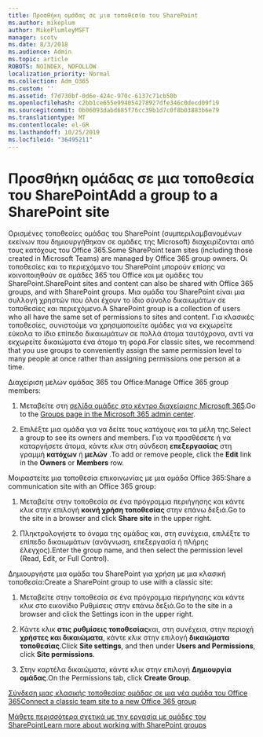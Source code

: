 ```yaml
---
title: Προσθήκη ομάδας σε μια τοποθεσία του SharePoint
ms.author: mikeplum
author: MikePlumleyMSFT
manager: scotv
ms.date: 8/3/2018
ms.audience: Admin
ms.topic: article
ROBOTS: NOINDEX, NOFOLLOW
localization_priority: Normal
ms.collection: Adm_O365
ms.custom: ''
ms.assetid: f7d730bf-0d6e-424c-970c-6137c71cb50b
ms.openlocfilehash: c2bb1ce655e994054278927dfe346c0decd09f19
ms.sourcegitcommit: 0b06093dabd685f76cc39b1d7c0f8b03883b6e79
ms.translationtype: MT
ms.contentlocale: el-GR
ms.lasthandoff: 10/25/2019
ms.locfileid: "36495211"
---
```

# <a name="add-a-group-to-a-sharepoint-site"></a><span data-ttu-id="baf5a-102">Προσθήκη ομάδας σε μια τοποθεσία του SharePoint</span><span class="sxs-lookup"><span data-stu-id="baf5a-102">Add a group to a SharePoint site</span></span>

<span data-ttu-id="baf5a-103">Ορισμένες τοποθεσίες ομάδας του SharePoint (συμπεριλαμβανομένων εκείνων που δημιουργήθηκαν σε ομάδες της Microsoft) διαχειρίζονται από τους κατόχους του Office 365.</span><span class="sxs-lookup"><span data-stu-id="baf5a-103">Some SharePoint team sites (including those created in Microsoft Teams) are managed by Office 365 group owners.</span></span> <span data-ttu-id="baf5a-104">Οι τοποθεσίες και το περιεχόμενο του SharePoint μπορούν επίσης να κοινοποιηθούν σε ομάδες 365 του Office και με ομάδες του SharePoint.</span><span class="sxs-lookup"><span data-stu-id="baf5a-104">SharePoint sites and content can also be shared with Office 365 groups, and with SharePoint groups.</span></span> <span data-ttu-id="baf5a-105">Μια ομάδα του SharePoint είναι μια συλλογή χρηστών που όλοι έχουν το ίδιο σύνολο δικαιωμάτων σε τοποθεσίες και περιεχόμενο.</span><span class="sxs-lookup"><span data-stu-id="baf5a-105">A SharePoint group is a collection of users who all have the same set of permissions to sites and content.</span></span> <span data-ttu-id="baf5a-106">Για κλασικές τοποθεσίες, συνιστούμε να χρησιμοποιείτε ομάδες για να εκχωρείτε εύκολα το ίδιο επίπεδο δικαιωμάτων σε πολλά άτομα ταυτόχρονα, αντί να εκχωρείτε δικαιώματα ένα άτομο τη φορά.</span><span class="sxs-lookup"><span data-stu-id="baf5a-106">For classic sites, we recommend that you use groups to conveniently assign the same permission level to many people at once rather than assigning permissions one person at a time.</span></span>
  
<span data-ttu-id="baf5a-107">Διαχείριση μελών ομάδας 365 του Office:</span><span class="sxs-lookup"><span data-stu-id="baf5a-107">Manage Office 365 group members:</span></span>
  
1. <span data-ttu-id="baf5a-108">Μεταβείτε στη [σελίδα ομάδες στο κέντρο διαχείρισης Microsoft 365](https://portal.office.com/adminportal/home#/groups).</span><span class="sxs-lookup"><span data-stu-id="baf5a-108">Go to the [Groups page in the Microsoft 365 admin center](https://portal.office.com/adminportal/home#/groups).</span></span>
    
2. <span data-ttu-id="baf5a-109">Επιλέξτε μια ομάδα για να δείτε τους κατόχους και τα μέλη της.</span><span class="sxs-lookup"><span data-stu-id="baf5a-109">Select a group to see its owners and members.</span></span> <span data-ttu-id="baf5a-110">Για να προσθέσετε ή να καταργήσετε άτομα, κάντε κλικ στη σύνδεση **επεξεργασίας** στη γραμμή **κατόχων** ή **μελών** .</span><span class="sxs-lookup"><span data-stu-id="baf5a-110">To add or remove people, click the **Edit** link in the **Owners** or **Members** row.</span></span> 
    
<span data-ttu-id="baf5a-111">Μοιραστείτε μια τοποθεσία επικοινωνίας με μια ομάδα Office 365:</span><span class="sxs-lookup"><span data-stu-id="baf5a-111">Share a communication site with an Office 365 group:</span></span>
  
1. <span data-ttu-id="baf5a-112">Μεταβείτε στην τοποθεσία σε ένα πρόγραμμα περιήγησης και κάντε κλικ στην επιλογή **κοινή χρήση τοποθεσίας** στην επάνω δεξιά.</span><span class="sxs-lookup"><span data-stu-id="baf5a-112">Go to the site in a browser and click **Share site** in the upper right.</span></span> 
    
2. <span data-ttu-id="baf5a-113">Πληκτρολογήστε το όνομα της ομάδας και, στη συνέχεια, επιλέξτε το επίπεδο δικαιωμάτων (ανάγνωση, επεξεργασία ή πλήρης έλεγχος).</span><span class="sxs-lookup"><span data-stu-id="baf5a-113">Enter the group name, and then select the permission level (Read, Edit, or Full Control).</span></span>
    
<span data-ttu-id="baf5a-114">Δημιουργήστε μια ομάδα του SharePoint για χρήση με μια κλασική τοποθεσία:</span><span class="sxs-lookup"><span data-stu-id="baf5a-114">Create a SharePoint group to use with a classic site:</span></span>
  
1. <span data-ttu-id="baf5a-115">Μεταβείτε στην τοποθεσία σε ένα πρόγραμμα περιήγησης και κάντε κλικ στο εικονίδιο Ρυθμίσεις στην επάνω δεξιά.</span><span class="sxs-lookup"><span data-stu-id="baf5a-115">Go to the site in a browser and click the Settings icon in the upper right.</span></span>
    
2. <span data-ttu-id="baf5a-116">Κάντε κλικ **στις ρυθμίσεις τοποθεσίας**και, στη συνέχεια, στην περιοχή **χρήστες και δικαιώματα**, κάντε κλικ στην επιλογή **δικαιώματα τοποθεσίας**.</span><span class="sxs-lookup"><span data-stu-id="baf5a-116">Click **Site settings**, and then under **Users and Permissions**, click **Site permissions**.</span></span>
    
3. <span data-ttu-id="baf5a-117">Στην καρτέλα δικαιώματα, κάντε κλικ στην επιλογή **Δημιουργία ομάδας**.</span><span class="sxs-lookup"><span data-stu-id="baf5a-117">On the Permissions tab, click **Create Group**.</span></span>
    
[<span data-ttu-id="baf5a-118">Σύνδεση μιας κλασικής τοποθεσίας ομάδας σε μια νέα ομάδα του Office 365</span><span class="sxs-lookup"><span data-stu-id="baf5a-118">Connect a classic team site to a new Office 365 group</span></span>](https://go.microsoft.com/fwlink/?linkid=2008654)
  
[<span data-ttu-id="baf5a-119">Μάθετε περισσότερα σχετικά με την εργασία με ομάδες του SharePoint</span><span class="sxs-lookup"><span data-stu-id="baf5a-119">Learn more about working with SharePoint groups</span></span>](https://go.microsoft.com/fwlink/?linkid=874658)
  

